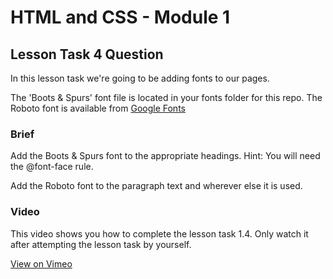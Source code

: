 # HTML and CSS - Module 1

## Lesson Task 4 Question

In this lesson task we're going to be adding fonts to our pages.

The 'Boots & Spurs' font file is located in your fonts folder for this repo. The Roboto font is available from [Google Fonts](https://fonts.google.com/specimen/Roboto)

### Brief

Add the Boots & Spurs font to the appropriate headings. Hint: You will need the @font-face rule.

Add the Roboto font to the paragraph text and wherever else it is used.

### Video

This video shows you how to complete the lesson task 1.4. Only watch it after attempting the lesson task by yourself.

[View on Vimeo](https://vimeo.com/manage/478525431/general)
